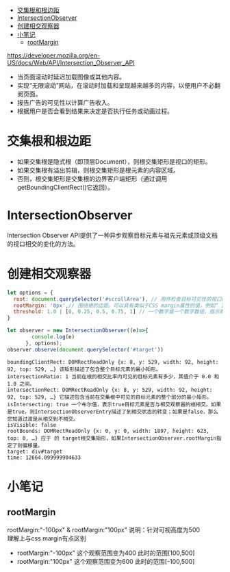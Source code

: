 <!-- TOC -->

- [交集根和根边距](#%E4%BA%A4%E9%9B%86%E6%A0%B9%E5%92%8C%E6%A0%B9%E8%BE%B9%E8%B7%9D)
- [IntersectionObserver](#intersectionobserver)
- [创建相交观察器](#%E5%88%9B%E5%BB%BA%E7%9B%B8%E4%BA%A4%E8%A7%82%E5%AF%9F%E5%99%A8)
- [小笔记](#%E5%B0%8F%E7%AC%94%E8%AE%B0)
    - [rootMargin](#rootmargin)

<!-- /TOC -->

<https://developer.mozilla.org/en-US/docs/Web/API/Intersection_Observer_API>

- 当页面滚动时延迟加载图像或其他内容。
- 实现“无限滚动”网站，在滚动时加载和呈现越来越多的内容，以便用户不必翻阅页面。
- 报告广告的可见性以计算广告收入。
- 根据用户是否会看到结果来决定是否执行任务或动画过程。

# 交集根和根边距

* 如果交集根是隐式根（即顶层Document），则根交集矩形是视口的矩形。
* 如果交集根有溢出剪辑，则根交集矩形是根元素的内容区域。
* 否则，根交集矩形是交集根的边界客户端矩形（通过调用getBoundingClientRect()它返回）。

# IntersectionObserver

Intersection Observer API提供了一种异步观察目标元素与祖先元素或顶级文档的视口相交的变化的方法。

# 创建相交观察器

```js
let options = {
  root: document.querySelector('#scrollArea'), // 用作检查目标可见性的视口的元素。必须是目标的祖先。如果未指定或，则默认为浏览器视口null。
  rootMargin: '0px',// 围绕根的边距。可以具有类似于CSS margin属性的值，例如“ 10px 20px 30px 40px"（（上，右，下，左）。这些值可以是百分比。这组值用于在计算交集之前增大或缩小根元素边界框的每一侧。默认为全零。
  threshold: 1.0 | [0, 0.25, 0.5, 0.75, 1] // 一个数字或一个数字数组，指示观察者的回调应在目标可见性的百分比上执行。如果只想检测可见性何时超过50％标记，则可以使用0.5值。如果希望每次可见性再超过25％时都运行回调，则可以指定数组[0，0.25，0.5，0.75，1]。默认值为0（意味着即使看到一个像素，回调也将运行）。值1.0表示直到每个像素都可见，才认为阈值已通过。
}

let observer = new IntersectionObserver((e)=>{
        console.log(e)
      }, options);
observer.observe(document.querySelector('#target'))
```

```
boundingClientRect: DOMRectReadOnly {x: 8, y: 529, width: 92, height: 92, top: 529, …} 该矩形描述了包含整个目标元素的最小矩形。
intersectionRatio: 1 当前在根的相交比率内可见的目标元素有多少，其值介于 0.0 和 1.0 之间。
intersectionRect: DOMRectReadOnly {x: 8, y: 529, width: 92, height: 92, top: 529, …} 它描述包含当前在交集根中可见的目标元素的整个部分的最小矩形。
isIntersecting: true 一个布尔值，表示true目标元素是否与相交观察器的根相交。如果是true，则IntersectionObserverEntry描述了到相交状态的转变；如果是false，那么您知道过渡是从相交到不相交。
isVisible: false 
rootBounds: DOMRectReadOnly {x: 0, y: 0, width: 1897, height: 623, top: 0, …} 应于 的 target根交集矩形，如果IntersectionObserver.rootMargin指定了则偏移量。
target: div#target 
time: 12664.099999904633
```

# 小笔记

## rootMargin

rootMargin:"-100px" & rootMargin:"100px" 说明：针对可视高度为500  
理解上与css margin有点区别

* rootMargin:"-100px" 这个观察范围变为400 此时的范围[100,500]
* rootMargin:"100px" 这个观察范围变为600 此时的范围[-100,500]
